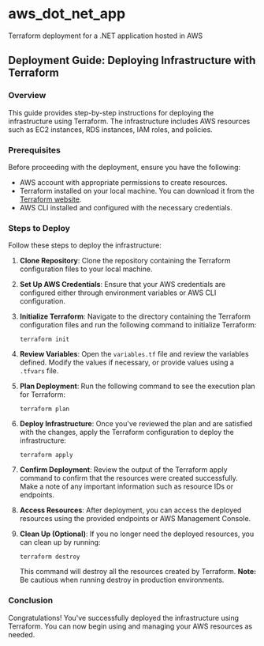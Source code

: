 # aws_dot_net_app
Terraform deployment for a .NET application hosted in AWS

## Deployment Guide: Deploying Infrastructure with Terraform

### Overview
This guide provides step-by-step instructions for deploying the infrastructure using Terraform. The infrastructure includes AWS resources such as EC2 instances, RDS instances, IAM roles, and policies.

### Prerequisites
Before proceeding with the deployment, ensure you have the following:
- AWS account with appropriate permissions to create resources.
- Terraform installed on your local machine. You can download it from the [Terraform website](https://www.terraform.io/downloads.html).
- AWS CLI installed and configured with the necessary credentials.

### Steps to Deploy
Follow these steps to deploy the infrastructure:

1. **Clone Repository**: Clone the repository containing the Terraform configuration files to your local machine.

2. **Set Up AWS Credentials**: Ensure that your AWS credentials are configured either through environment variables or AWS CLI configuration.

3. **Initialize Terraform**: Navigate to the directory containing the Terraform configuration files and run the following command to initialize Terraform:
    ```
    terraform init
    ```

4. **Review Variables**: Open the `variables.tf` file and review the variables defined. Modify the values if necessary, or provide values using a `.tfvars` file.

5. **Plan Deployment**: Run the following command to see the execution plan for Terraform:
    ```
    terraform plan
    ```

6. **Deploy Infrastructure**: Once you've reviewed the plan and are satisfied with the changes, apply the Terraform configuration to deploy the infrastructure:
    ```
    terraform apply
    ```

7. **Confirm Deployment**: Review the output of the Terraform apply command to confirm that the resources were created successfully. Make a note of any important information such as resource IDs or endpoints.

8. **Access Resources**: After deployment, you can access the deployed resources using the provided endpoints or AWS Management Console.

9. **Clean Up (Optional)**: If you no longer need the deployed resources, you can clean up by running:
    ```
    terraform destroy
    ```
   This command will destroy all the resources created by Terraform. **Note:** Be cautious when running destroy in production environments.

### Conclusion
Congratulations! You've successfully deployed the infrastructure using Terraform. You can now begin using and managing your AWS resources as needed.